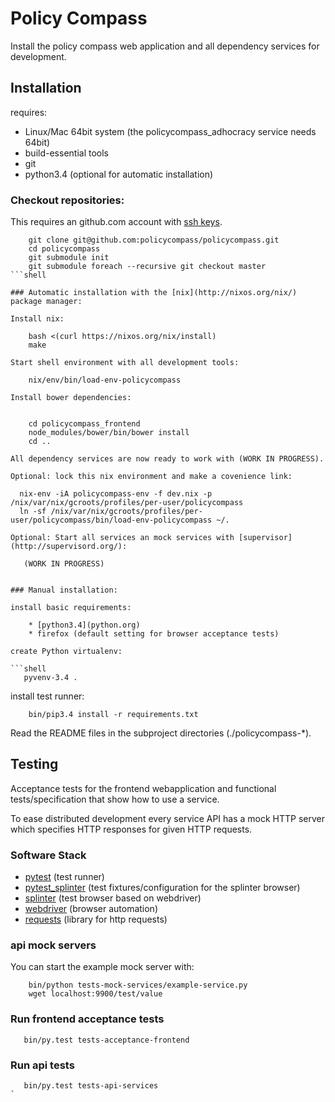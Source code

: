 # Policy Compass

Install the policy compass web application and all dependency services for development.

## Installation

requires:

  * Linux/Mac 64bit system (the policycompass_adhocracy service needs 64bit)
  * build-essential tools 
  * git
  * python3.4 (optional for automatic installation)

### Checkout repositories:

This requires an github.com account with [ssh keys](https://help.github.com/articles/generating-ssh-keys).

```shell
    git clone git@github.com:policycompass/policycompass.git
    cd policycompass
    git submodule init
    git submodule foreach --recursive git checkout master
```shell

### Automatic installation with the [nix](http://nixos.org/nix/) package manager:

Install nix:

    bash <(curl https://nixos.org/nix/install)
    make

Start shell environment with all development tools:

    nix/env/bin/load-env-policycompass

Install bower dependencies:

    
    cd policycompass_frontend
    node_modules/bower/bin/bower install
    cd ..

All dependency services are now ready to work with (WORK IN PROGRESS).

Optional: lock this nix environment and make a covenience link:

  nix-env -iA policycompass-env -f dev.nix -p /nix/var/nix/gcroots/profiles/per-user/policycompass
  ln -sf /nix/var/nix/gcroots/profiles/per-user/policycompass/bin/load-env-policycompass ~/.

Optional: Start all services an mock services with [supervisor](http://supervisord.org/):

   (WORK IN PROGRESS)
   

### Manual installation:

install basic requirements:

    * [python3.4](python.org)
    * firefox (default setting for browser acceptance tests)

create Python virtualenv:

```shell
   pyvenv-3.4 .
```

install test runner:

```shell
	bin/pip3.4 install -r requirements.txt
```

Read the README files in the subproject directories (./policycompass-*).


## Testing

Acceptance tests for the frontend webapplication and
functional tests/specification that show how to use a service.

To ease distributed development every service API has a mock HTTP
server which specifies HTTP responses for given HTTP requests.

### Software Stack

* [pytest](http://pytest.org) (test runner)
* [pytest_splinter](https://pypi.python.org/pypi/pytest-splinter) (test fixtures/configuration for the splinter browser)
* [splinter](http://splinter.cobrateam.info/docs) (test browser based on webdriver)
* [webdriver](http://docs.seleniumhq.org) (browser automation)
* [requests](http://docs.python-requests.org) (library for http requests)

### api mock servers

You can start the example mock server with:

```shell
    bin/python tests-mock-services/example-service.py
    wget localhost:9900/test/value
```

### Run frontend acceptance tests

```shell
   bin/py.test tests-acceptance-frontend
```

### Run api tests

```shell
   bin/py.test tests-api-services
`
